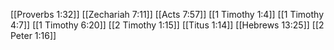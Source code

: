 [[Proverbs 1:32]]
[[Zechariah 7:11]]
[[Acts 7:57]]
[[1 Timothy 1:4]]
[[1 Timothy 4:7]]
[[1 Timothy 6:20]]
[[2 Timothy 1:15]]
[[Titus 1:14]]
[[Hebrews 13:25]]
[[2 Peter 1:16]]
